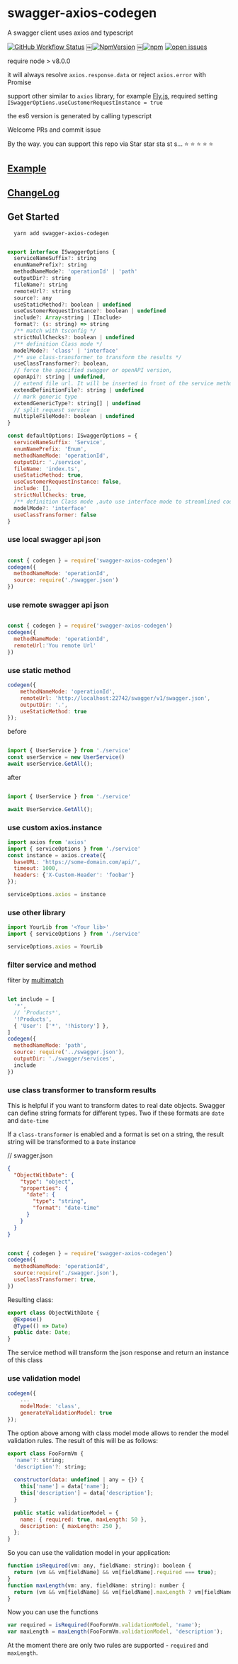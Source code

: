 # swagger-axios-codegen
A swagger client uses axios and typescript

[![GitHub Workflow Status](https://img.shields.io/github/workflow/status/manweill/swagger-axios-codegen/NodeCI)](https://img.shields.io/github/workflow/status/manweill/swagger-axios-codegen/NodeCI)
￼[![NpmVersion](https://img.shields.io/npm/v/swagger-axios-codegen.svg)](https://www.npmjs.com/package/swagger-axios-codegen)
￼[![npm](https://img.shields.io/npm/dm/swagger-axios-codegen.svg)](https://www.npmjs.com/package/swagger-axios-codegen)
[![open issues](https://img.shields.io/github/issues-raw/manweill/swagger-axios-codegen.svg)](https://img.shields.io/github/issues-raw/manweill/swagger-axios-codegen.svg)


require node > v8.0.0

it will always resolve `axios.response.data` or reject `axios.error` with Promise

support other similar to `axios` library, for example [Fly.js](https://github.com/wendux/fly), required setting `ISwaggerOptions.useCustomerRequestInstance = true`

the es6 version is generated by calling typescript

Welcome PRs and commit issue

By the way. you can support this repo via Star star sta st s... ⭐️ ⭐️ ⭐️ ⭐️ ⭐️


## [Example](./example)

## [ChangeLog](./CHANGELOG.md)

## Get Started

```
  yarn add swagger-axios-codegen
```

```js

export interface ISwaggerOptions {
  serviceNameSuffix?: string
  enumNamePrefix?: string
  methodNameMode?: 'operationId' | 'path'
  outputDir?: string
  fileName?: string
  remoteUrl?: string
  source?: any
  useStaticMethod?: boolean | undefined
  useCustomerRequestInstance?: boolean | undefined
  include?: Array<string | IInclude>
  format?: (s: string) => string
  /** match with tsconfig */
  strictNullChecks?: boolean | undefined
  /** definition Class mode */
  modelMode?: 'class' | 'interface'
  /** use class-transformer to transform the results */
  useClassTransformer?: boolean,
  // force the specified swagger or openAPI version,
  openApi?: string | undefined,
  // extend file url. It will be inserted in front of the service method
  extendDefinitionFile?: string | undefined
  // mark generic type
  extendGenericType?: string[] | undefined
  // split request service 
  multipleFileMode?: boolean | undefined
}

const defaultOptions: ISwaggerOptions = {
  serviceNameSuffix: 'Service',
  enumNamePrefix: 'Enum',
  methodNameMode: 'operationId',
  outputDir: './service',
  fileName: 'index.ts',
  useStaticMethod: true,
  useCustomerRequestInstance: false,
  include: [],
  strictNullChecks: true,
  /** definition Class mode ,auto use interface mode to streamlined code*/
  modelMode?: 'interface'
  useClassTransformer: false
}

```

### use local swagger api json

```js 

const { codegen } = require('swagger-axios-codegen')
codegen({
  methodNameMode: 'operationId',
  source: require('./swagger.json')
})


```

### use remote swagger api json
```js 

const { codegen } = require('swagger-axios-codegen')
codegen({
  methodNameMode: 'operationId',
  remoteUrl:'You remote Url'
})


```

### use static method

```js
codegen({
    methodNameMode: 'operationId',
    remoteUrl: 'http://localhost:22742/swagger/v1/swagger.json',
    outputDir: '.',
    useStaticMethod: true
});

```

before


```js

import { UserService } from './service'
const userService = new UserService()
await userService.GetAll();

```

after

```js

import { UserService } from './service'

await UserService.GetAll();

```


### use custom axios.instance

```js
import axios from 'axios'
import { serviceOptions } from './service'
const instance = axios.create({
  baseURL: 'https://some-domain.com/api/',
  timeout: 1000,
  headers: {'X-Custom-Header': 'foobar'}
});

serviceOptions.axios = instance

```

### use other library

```js
import YourLib from '<Your lib>'
import { serviceOptions } from './service'

serviceOptions.axios = YourLib

```

### filter service and method 

fliter by [multimatch](https://github.com/sindresorhus/multimatch)

```js

let include = [
  '*',
  // 'Products*',
  '!Products',
  { 'User': ['*', '!history'] },
]
codegen({
  methodNameMode: 'path',
  source: require('../swagger.json'),
  outputDir: './swagger/services',
  include
})

```

### use class transformer to transform results

This is helpful if you want to transform dates to real date 
objects. Swagger can define string formats for different types. Two if these formats are `date` and `date-time`

If a `class-transformer` is enabled and a format is set on a string, the result string will be transformed to a `Date` instance


// swagger.json
```json
{
  "ObjectWithDate": {
    "type": "object",
    "properties": {
      "date": {
        "type": "string",
        "format": "date-time"
      }
    }
  }
}
```

```js

const { codegen } = require('swagger-axios-codegen')
codegen({
  methodNameMode: 'operationId',
  source:require('./swagger.json'),
  useClassTransformer: true,
})
```

Resulting class:
```ts
export class ObjectWithDate {
  @Expose()
  @Type(() => Date)
  public date: Date;
}
```

The service method will transform the json response and return an instance of this class

### use validation model

```js
codegen({
    ...
    modelMode: 'class',
    generateValidationModel: true
});
```

The option above among with class model mode allows to render the model validation rules. The result of this will be as follows:

```js
export class FooFormVm {
  'name'?: string;
  'description'?: string;
 
  constructor(data: undefined | any = {}) {
    this['name'] = data['name'];
    this['description'] = data['description'];
  }
 
  public static validationModel = {
    name: { required: true, maxLength: 50 },
    description: { maxLength: 250 },
  };
}
```
So you can use the validation model in your application:

```js
function isRequired(vm: any, fieldName: string): boolean {
  return (vm && vm[fieldName] && vm[fieldName].required === true);
}
function maxLength(vm: any, fieldName: string): number {
  return (vm && vm[fieldName] && vm[fieldName].maxLength ? vm[fieldName].maxLength : 4000);
}
```
Now you can use the functions
```js
var required = isRequired(FooFormVm.validationModel, 'name');
var maxLength = maxLength(FooFormVm.validationModel, 'description');
```
At the moment there are only two rules are supported - `required` and `maxLength`.
